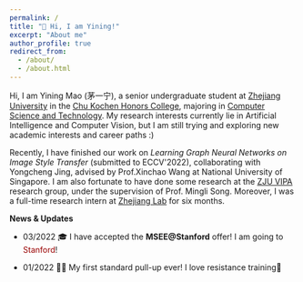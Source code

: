 ```yaml
---
permalink: /
title: "👧 Hi, I am Yining!"
excerpt: "About me"
author_profile: true
redirect_from: 
  - /about/
  - /about.html
---
```


Hi, I am Yining Mao (茅一宁), a senior undergraduate student at [Zhejiang University](https://www.zju.edu.cn/english/) in the [Chu Kochen Honors College](http://ckc.zju.edu.cn/ckcen/main.psp), majoring in [Computer Science and Technology](http://www.en.cs.zju.edu.cn/). My research interests currently lie in Artificial Intelligence and Computer Vision, but I am still trying and exploring new academic interests and career paths :)

Recently, I have finished our work on *Learning Graph Neural Networks on Image Style Transfer* (submitted to ECCV'2022), collaborating with Yongcheng Jing, advised by Prof.Xinchao Wang at National University of Singapore. I am also fortunate to have done some research at the [ZJU VIPA](https://www.vipazoo.cn/) research group, under the supervision of Prof. Mingli Song. Moreover, I was a full-time research intern at [Zhejiang Lab](https://en.zhejianglab.com/) for six months.



**News & Updates**

- 03/2022 🎓 I have accepted the **MSEE@Stanford** offer! I am going to <font color=#990000>Stanford</font>!

- 01/2022 🏋️‍♂️ My first standard pull-up ever! I love resistance training💪

